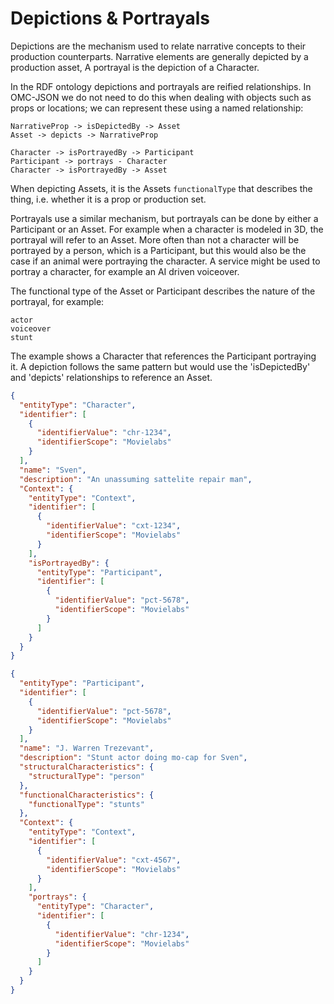 # Depictions & Portrayals
Depictions are the mechanism used to relate narrative concepts to their production counterparts. Narrative elements are generally depicted by a production asset, A portrayal is the depiction of a Character.

In the RDF ontology depictions and portrayals are reified relationships. In OMC-JSON we do not need to do this when dealing with objects such as props or locations; we can represent these using a named relationship:
```
NarrativeProp -> isDepictedBy -> Asset
Asset -> depicts -> NarrativeProp

Character -> isPortrayedBy -> Participant
Participant -> portrays - Character
Character -> isPortrayedBy -> Asset
```

When depicting Assets, it is the Assets ``functionalType`` that describes the thing, i.e. whether it is a prop or production set.

Portrayals use a similar mechanism, but portrayals can be done by either a Participant or an Asset. For example when a character is modeled in 3D, the portrayal will refer to an Asset. More often than not a character will be portrayed by a person, which is a Participant, but this would also be the case if an animal were portraying the character. A service might be used to portray a character, for example an AI driven voiceover.

The functional type of the Asset or Participant describes the nature of the portrayal, for example:
```
actor
voiceover
stunt
```

The example shows a Character that references the Participant portraying it. A depiction follows the same pattern but would use the 'isDepictedBy' and 'depicts' relationships to reference an Asset.

```JSON
{  
  "entityType": "Character",  
  "identifier": [  
    {  
      "identifierValue": "chr-1234",  
      "identifierScope": "Movielabs"  
    }  
  ],  
  "name": "Sven",  
  "description": "An unassuming sattelite repair man",  
  "Context": {  
    "entityType": "Context",  
    "identifier": [  
      {  
        "identifierValue": "cxt-1234",  
        "identifierScope": "Movielabs"  
      }  
    ],  
    "isPortrayedBy": {  
      "entityType": "Participant",  
      "identifier": [  
        {  
          "identifierValue": "pct-5678",  
          "identifierScope": "Movielabs"  
        }  
      ]  
    }  
  }  
}
```

```JSON
{  
  "entityType": "Participant",  
  "identifier": [  
    {  
      "identifierValue": "pct-5678",  
      "identifierScope": "Movielabs"  
    }  
  ],  
  "name": "J. Warren Trezevant",  
  "description": "Stunt actor doing mo-cap for Sven",  
  "structuralCharacteristics": {  
    "structuralType": "person"  
  },  
  "functionalCharacteristics": {  
    "functionalType": "stunts"  
  },  
  "Context": {  
    "entityType": "Context",  
    "identifier": [  
      {  
        "identifierValue": "cxt-4567",  
        "identifierScope": "Movielabs"  
      }  
    ],  
    "portrays": {  
      "entityType": "Character",  
      "identifier": [  
        {  
          "identifierValue": "chr-1234",  
          "identifierScope": "Movielabs"  
        }  
      ]  
    }  
  }  
}
```





